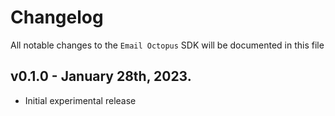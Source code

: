 # Changelog

All notable changes to the `Email Octopus` SDK will be documented in this file

## v0.1.0 - January 28th, 2023.

- Initial experimental release
